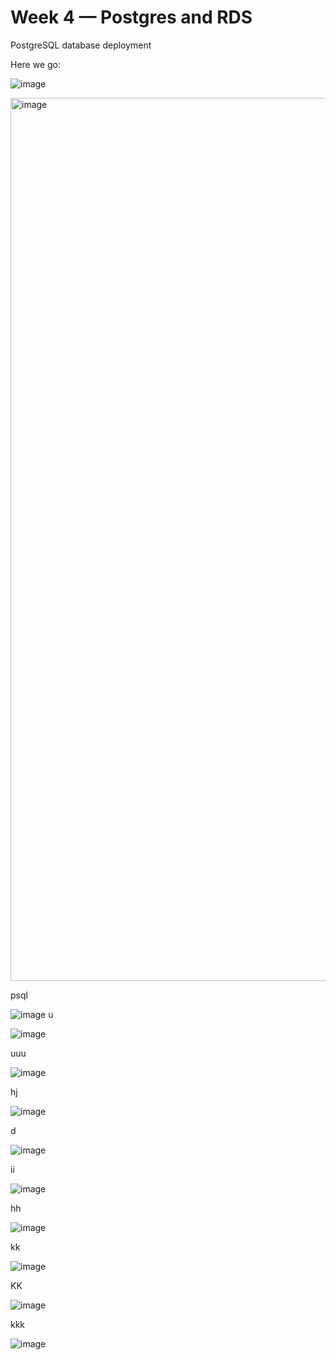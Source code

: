 # Week 4 — Postgres and RDS


PostgreSQL database deployment

Here we go:

![image](https://user-images.githubusercontent.com/124897604/228431408-a8c110bd-047f-4fd2-ba4a-62cab2154a0e.png)




<img width="1413" alt="image" src="https://user-images.githubusercontent.com/124897604/228430982-15e26499-b00b-4f29-ad8a-0d5b28928f99.png">


psql

![image](https://user-images.githubusercontent.com/124897604/228890820-affa14d0-ff3c-49f7-a773-d143ff71c12c.png)
u

![image](https://user-images.githubusercontent.com/124897604/228953299-8d8fc583-51ab-4c21-a467-b6f99ebe0fe5.png)

uuu

![image](https://user-images.githubusercontent.com/124897604/228964658-0c762c4f-bf34-469f-bdea-9096211f316f.png)


hj

![image](https://user-images.githubusercontent.com/124897604/228965539-6b2ccc53-e270-415c-8d0b-65a91027be73.png)

d

![image](https://user-images.githubusercontent.com/124897604/229015763-4cba3cba-704f-46cc-b213-39885115f312.png)

ii

![image](https://user-images.githubusercontent.com/124897604/229017921-e787786f-86ca-409d-92c3-07fd7a5af157.png)

hh

![image](https://user-images.githubusercontent.com/124897604/229023502-c9984afa-0ef7-4e18-a125-5cdbb1f25543.png)

kk

![image](https://user-images.githubusercontent.com/124897604/229029192-ab93255b-2cb8-4f51-9ee2-aff66b031607.png)

KK

![image](https://user-images.githubusercontent.com/124897604/229029693-328cca44-7b5e-45fb-b5ab-663166003275.png)

kkk

![image](https://user-images.githubusercontent.com/124897604/229262952-07edfcbd-d2c3-4d19-9670-a2fe2088ffbe.png)

















